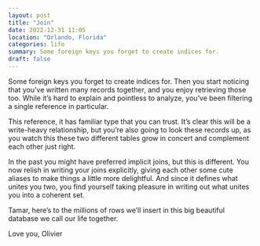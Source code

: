 ```yaml
---
layout: post
title: "Join"
date: 2022-12-31 11:05
location: "Orlando, Florida"
categories: life
summary: Some foreign keys you forget to create indices for.
draft: false
---
```


Some foreign keys you forget to create indices for. Then you start noticing that you’ve written many records together, and you enjoy retrieving those too. While it’s hard to explain and pointless to analyze, you’ve been filtering a single reference in particular. 

This reference, it has familiar type that you can trust. It’s clear this will be a write-heavy relationship, but you’re also going to look these records up, as you watch this these two different tables grow in concert and complement each other just right. 

In the past you might have preferred implicit joins, but this is different. You now relish in writing your joins explicitly, giving each other some cute aliases to make things a little more delightful. And since it defines what unites you two, you find yourself taking pleasure in writing out what unites you into a coherent set. 

Tamar, here’s to the millions of rows we’ll insert in this big beautiful database we call our life together. 

Love you,
Olivier